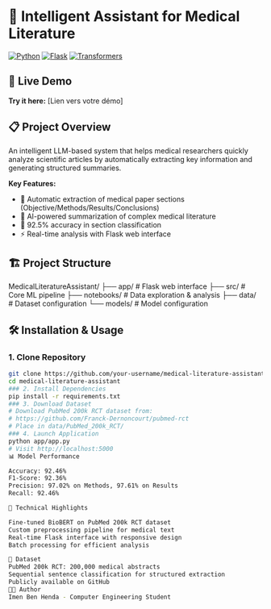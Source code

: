 # 🏥 Intelligent Assistant for Medical Literature

[![Python](https://img.shields.io/badge/Python-3.8%2B-blue)](https://python.org)
[![Flask](https://img.shields.io/badge/Flask-2.3%2B-green)](https://flask.palletsprojects.com/)
[![Transformers](https://img.shields.io/badge/%20Transformers-Latest-orange)](https://huggingface.co/transformers)

## 🚀 Live Demo
**Try it here:** [Lien vers votre démo]

## 📋 Project Overview
An intelligent LLM-based system that helps medical researchers quickly analyze scientific articles by automatically extracting key information and generating structured summaries.

**Key Features:**
- 🔬 Automatic extraction of medical paper sections (Objective/Methods/Results/Conclusions)
- 📝 AI-powered summarization of complex medical literature  
- 🎯 92.5% accuracy in section classification
- ⚡ Real-time analysis with Flask web interface

## 🏗️ Project Structure
MedicalLiteratureAssistant/
├── app/ # Flask web interface
├── src/ # Core ML pipeline
├── notebooks/ # Data exploration & analysis
├── data/ # Dataset configuration
└── models/ # Model configuration

## 🛠️ Installation & Usage

### 1. Clone Repository
```bash
git clone https://github.com/your-username/medical-literature-assistant.git
cd medical-literature-assistant
### 2. Install Dependencies
pip install -r requirements.txt
### 3. Download Dataset
# Download PubMed 200k RCT dataset from:
# https://github.com/Franck-Dernoncourt/pubmed-rct
# Place in data/PubMed_200k_RCT/
### 4. Launch Application
python app/app.py
# Visit http://localhost:5000
📊 Model Performance

Accuracy: 92.46%
F1-Score: 92.36%
Precision: 97.02% on Methods, 97.61% on Results
Recall: 92.46%

🎯 Technical Highlights

Fine-tuned BioBERT on PubMed 200k RCT dataset
Custom preprocessing pipeline for medical text
Real-time Flask interface with responsive design
Batch processing for efficient analysis

📁 Dataset
PubMed 200k RCT: 200,000 medical abstracts
Sequential sentence classification for structured extraction
Publicly available on GitHub
👨‍💻 Author
Imen Ben Henda - Computer Engineering Student